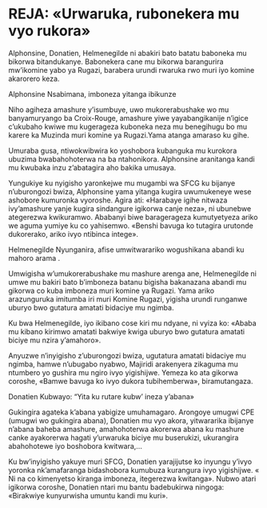 # REJA: «Urwaruka, rubonekera mu vyo rukora»

Alphonsine, Donatien, Helmenegilde ni abakiri bato batatu baboneka mu bikorwa bitandukanye. Babonekera cane mu bikorwa barangurira mw’ikomine yabo ya Rugazi, barabera urundi rwaruka rwo muri iyo komine akarorero keza.

Alphonsine Nsabimana, imboneza yitanga ibikunze

Niho agiheza amashure y’isumbuye, uwo mukorerabushake wo mu banyamuryango ba Croix-Rouge, amashure yiwe yayabangikanije n’igice c’ukubaho kwiwe mu kugerageza kuboneka neza mu benegihugu bo mu karere ka Muzinda muri komine ya Rugazi.Yama atanga amaraso ku gihe.

Umuraba gusa, ntiwokwibwira ko yoshobora kubanguka mu kurokora ubuzima bwabahohoterwa na ba ntahonikora. Alphonsine aranitanga kandi mu kwubaka inzu z’abatagira aho bakika umusaya.

Yungukiye ku nyigisho yaronkejwe mu mugambi wa SFCG ku bijanye n’uburongozi bwiza, Alphonsine yama yitanga kugira uwumukeneye wese ashobore kumuronka vyoroshe. Agira ati: «Harabaye igihe nitwaza ivy’amashure yanje kugira sindangure igikorwa canje neza», ni ubunebwe  ategerezwa kwikuramwo. Ababanyi biwe baragerageza kumutyetyeza ariko we aguma yumiye ku co yahisemwo. «Benshi bavuga ko tutagira urutonde dukorerako, ariko ivyo ntibinca intege».

Helmenegilde Nyunganira, afise umwitwarariko wogushikana abandi ku mahoro arama .

Umwigisha w’umukorerabushake mu mashure arenga ane, Helmenegilde ni umwe mu bakiri bato b’imboneza batanu bigisha bakanazana abandi mu gikorwa co kuba imboneza muri komine ya Rugazi. Yama ariko arazunguruka imitumba iri muri Komine Rugazi, yigisha urundi runganwe uburyo bwo gutatura amatati bidaciye mu ngimba.

Ku bwa Helmenegilde, iyo ikibano cose kiri mu ndyane, ni vyiza ko: «Ababa mu kibano kirimwo amatati bakwiye kwiga uburyo bwo gutatura amatati biciye mu nzira y’amahoro».

Anyuzwe n’inyigisho z’uburongozi bwiza, ugutatura amatati bidaciye mu ngimba, hamwe n’ubugabo nyabwo, Majiridi arakenyera zikaguma mu ntumbero yo gushira mu ngiro ivyo yigishijwe. Yemeza ko ata gikorwa coroshe, «Bamwe bavuga ko ivyo dukora tubihemberwa», biramutangaza.

Donatien Kubwayo: “Yita ku rutare kubw’ ineza y’abana»

Gukingira agateka k’abana yabigize umuhamagaro. Arongoye umugwi CPE (umugwi wo gukingira abana), Donatien mu vyo akora, yitwararika ibijanye n’abana baheba amashure, amahohoterwa akorerwa abana ku mashure canke ayakorerwa hagati y’urwaruka biciye mu buserukizi, ukurangira abahohotewe iyo boshobora kwitwara,…

Ku bw’inyigisho  yakuye muri SFCG, Donatien yarajijutse ko inyungu y’ivyo yoronka nk’amafaranga bidashobora kumubuza kurangura ivyo yigishijwe. « Ni na co kimenyetso kiranga imboneza, itegerezwa kwitanga». Nubwo atari igikorwa coroshe, Donatien ntari mu bantu badebukirwa ningoga: «Birakwiye kunyurwisha umuntu kandi mu kuri».